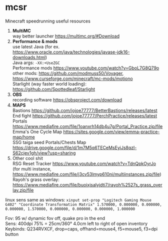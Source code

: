 # mcsr
Minecraft speedrunning useful resources
 
1. **MultiMC**  
way better launcher https://multimc.org/#Download
3. **Performance & mods**  
use latest Java (for ex. https://www.oracle.com/java/technologies/javase-jdk16-downloads.html)  
Java args: `-XX:+UseZGC`  
Performance mods https://www.youtube.com/watch?v=GboL7G8Q79o  
other mods: https://github.com/modmuss50/Voyager, https://www.curseforge.com/minecraft/mc-mods/motiono  
Starlight (way faster world loading): https://github.com/Spottedleaf/Starlight
4. **OBS**  
recording software https://obsproject.com/download
6. **MAPS**  
Bastions      https://github.com/jojoe77777/BetterBastions/releases/latest  
End fight     https://github.com/jojoe77777/PerchPractice/releases/latest  
Portals        https://www.mediafire.com/file/1oanxrh14db4u7g/Portal_Practice.zip/file  
Emma's One Cycle Map https://sites.google.com/view/emma-practice-map/home  
SSG taiga seed Portals/Chests Map https://drive.google.com/file/d/1m7M5q6TECeMsEyiJs8qzl-S62cjev1gh/view?usp=sharing  
6. Other cool shit  
RSG Reset Tracker https://www.youtube.com/watch?v=TdnQpkOyrJo (for multi instance, https://www.mediafire.com/file/j3cv53lmyp610ni/multiinstances.zip/file)
Rayoh's grass overlay: https://www.mediafire.com/file/buoixjsalyjdti7/rayoh%2527s_grass_overlay.zip/file

linux sens same as windows: `xinput set-prop "Logitech Gaming Mouse G402" "Coordinate Transformation Matrix" 1.570000, 0.000000, 0.000000, 0.000000, 1.570000, 0.000000, 0.000000, 0.000000, 1.000000`


Fov: 95 w/ dynamic fov off, quake pro in the end  
Sens: 400dpi 75% = 25cm/360° 4.0cm left to right of open inventory  
Keybinds: Q234RVXCF, drop=caps, offhand=mouse4, f5=mouse5, f3=dpi button
